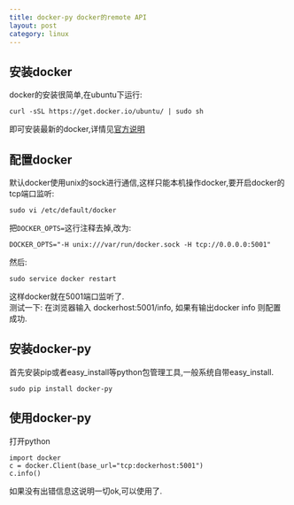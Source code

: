 ```yaml
--- 
title: docker-py docker的remote API
layout: post
category: linux
---
```


## 安装docker
docker的安装很简单,在ubuntu下运行:

    curl -sSL https://get.docker.io/ubuntu/ | sudo sh 
即可安装最新的docker,详情见[官方说明][1]

[1]:https://docs.docker.com/installation/ubuntulinux/ "docker install on ubuntu"

## 配置docker
默认docker使用unix的sock进行通信,这样只能本机操作docker,要开启docker的tcp端口监听:

    sudo vi /etc/default/docker
把`DOCKER_OPTS=`这行注释去掉,改为:

    DOCKER_OPTS="-H unix:///var/run/docker.sock -H tcp://0.0.0.0:5001"
然后:

    sudo service docker restart
这样docker就在5001端口监听了.  
测试一下: 在浏览器输入 dockerhost:5001/info, 如果有输出docker info 则配置成功.

## 安装docker-py
首先安装pip或者easy_install等python包管理工具,一般系统自带easy_install.

    sudo pip install docker-py
## 使用docker-py
打开python

    import docker
    c = docker.Client(base_url="tcp:dockerhost:5001")
    c.info()
如果没有出错信息这说明一切ok,可以使用了.
    